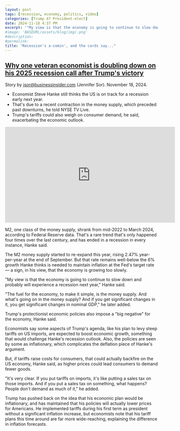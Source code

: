 ```yaml
---
layout: post
tags: [recession, economy, politics, video]
categories: [Trump 47 President-elect]
date: 2024-11-18 4:37 PM
excerpt: '"My view is that the economy is going to continue to slow down and probably will experience a recession next year," Hanke said.'
#image: 'BASEURL/assets/blog/img/.png'
#description:
#permalink:
title: "Recession's a-comin', and the cards say..."
---
```



## [Why one veteran economist is doubling down on his 2025 recession call after Trump's victory](https://www.businessinsider.com/recession-outlook-economy-inflation-trump-tariffs-hard-landing-steve-hanke-2024-11)

Story by jsor@businessinsider.com (Jennifer Sor). November 18, 2024.

- Economist Steve Hanke still thinks the US is on track for a recession early next year.
- That's due to a recent contraction in the money supply, which preceded past downturns, he told NYSE TV Live.
- Trump's tariffs could also weigh on consumer demand, he said, exacerbating the economic outlook.

<iframe width="560" height="315" src="https://www.youtube.com/embed/XTxY-QAj9_Q?si=Kyg3_EKpAf_xu4Nu" title="YouTube video player" frameborder="0" allow="accelerometer; autoplay; clipboard-write; encrypted-media; gyroscope; picture-in-picture; web-share" referrerpolicy="strict-origin-when-cross-origin" allowfullscreen></iframe>

M2, one class of the money supply, shrank from mid-2022 to March 2024, according to Federal Reserve data. That's a rare trend that's only happened four times over the last century, and has ended in a recession in every instance, Hanke said.

The M2 money supply started to re-expand this year, rising 2.47% year-per-year at the end of September. But that rate remains well-below the 6% growth Hanke thinks is needed to maintain inflation at the Fed's target rate — a sign, in his view, that the economy is growing too slowly.

"My view is that the economy is going to continue to slow down and probably will experience a recession next year," Hanke said.

"The fuel for the economy, to make it simple, is the money supply. And what's going on in the money supply? And if you get significant changes in it, you get significant changes in nominal GDP," he later added.

Trump's protectionist economic policies also impose a "big negative" for the economy, Hanke said.

Economists say some aspects of Trump's agenda, like his plan to levy steep tariffs on US imports, are expected to boost economic growth, something that would challenge Hanke's recession outlook. Also, the policies are seen by some as inflationary, which complicates the deflation piece of Hanke's argument.

But, if tariffs raise costs for consumers, that could actually backfire on the US economy, Hanke said, as higher prices could lead consumers to demand fewer goods.

"It's very clear. If you put tariffs on imports, it's like putting a sales tax on those imports. And if you put a sales tax on something, what happens? People don't demand as much of it," he added.

Trump has pushed back on the idea that his economic plan would be inflationary, and has maintained that his policies will actually lower prices for Americans. He implemented tariffs during his first term as president without a significant inflation increase, but economists note that his tariff plans this time around are far more wide-reaching, explaining the difference in inflation forecasts.

